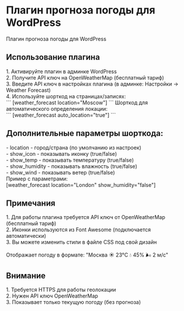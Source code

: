 # Плагин прогноза погоды для WordPress
Плагин прогноза погоды для WordPress

<h2>Использование плагина</h2>
1. Активируйте плагин в админке WordPress<br>
2. Получите API ключ на OpenWeatherMap (бесплатный тариф)<br>
3. Введите API ключ в настройках плагина (в админке: Настройки → Weather Forecast)<br>
4. Используйте шорткод на страницах/записях:<br>
```
[weather_forecast location="Moscow"]
```
Шорткод для автоматического определения локации:<br>
```
[weather_forecast auto_location="true"]
```

<h2>Дополнительные параметры шорткода:</h2>
- location - город/страна (по умолчанию из настроек)<br>
- show_icon - показывать иконку (true/false)<br>
- show_temp - показывать температуру (true/false)<br>
- show_humidity - показывать влажность (true/false)<br>
- show_wind - показывать ветер (true/false)<br>
Пример с параметрами:<br>
[weather_forecast location="London" show_humidity="false"]

<h2>Примечания</h2>
1. Для работы плагина требуется API ключ от OpenWeatherMap (бесплатный тариф)<br>
2. Иконки используются из Font Awesome (подключается автоматически)<br>
3. Вы можете изменить стили в файле CSS под свой дизайн<br>
<br>
Отображает погоду в формате: "Москва ☀️ 23°C 💧 45% 🌬️ 2 м/с"<br>

<h2>Внимание</h2>
1. Требуется HTTPS для работы геолокации<br>
2. Нужен API ключ OpenWeatherMap<br>
3. Показывает только текущую погоду (без прогноза)<br>
